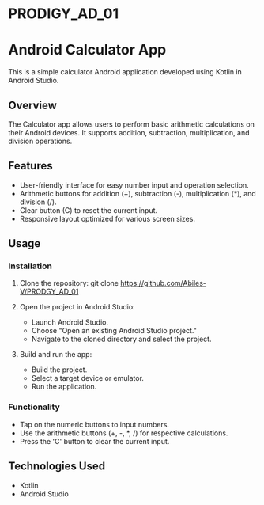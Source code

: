 # PRODIGY_AD_01

# Android Calculator App

This is a simple calculator Android application developed using Kotlin in Android Studio.

## Overview

The Calculator app allows users to perform basic arithmetic calculations on their Android devices. It supports addition, subtraction, multiplication, and division operations.

## Features

- User-friendly interface for easy number input and operation selection.
- Arithmetic buttons for addition (+), subtraction (-), multiplication (*), and division (/).
- Clear button (C) to reset the current input.
- Responsive layout optimized for various screen sizes.

## Usage

### Installation

1. Clone the repository:
   git clone https://github.com/Abiles-V/PRODGY_AD_01


2. Open the project in Android Studio:
   - Launch Android Studio.
   - Choose "Open an existing Android Studio project."
   - Navigate to the cloned directory and select the project.

3. Build and run the app:
   - Build the project.
   - Select a target device or emulator.
   - Run the application.

### Functionality

- Tap on the numeric buttons to input numbers.
- Use the arithmetic buttons (+, -, *, /) for respective calculations.
- Press the 'C' button to clear the current input.

## Technologies Used

- Kotlin
- Android Studio

 


